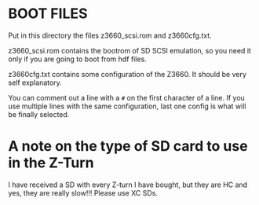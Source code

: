 # BOOT FILES
Put in this directory the files z3660_scsi.rom and z3660cfg.txt.

z3660_scsi.rom contains the bootrom of SD SCSI emulation, so you need it only if you are going to boot from hdf files.

z3660cfg.txt contains some configuration of the Z3660. It should be very self explanatory.

You can comment out a line with a `#` on the first character of a line. If you use multiple lines with the same configuration, last one config is what will be finally selected.

# A note on the type of SD card to use in the Z-Turn
I have received a SD with every Z-turn I have bought, but they are HC and yes, they are really slow!!! Please use XC SDs.